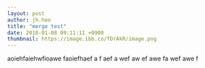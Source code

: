 ```yaml
---
layout: post
author: jh.heo
title: "merge test"
date: 2018-01-08 09:11:11 +0900
thumbnail: https://image.ibb.co/fDrAkR/image.png
---
```


aoiehfaiehwfioawe
faoiefhaef
a
f
aef
a
wef
aw
ef
awe
fa
wef
awe
f

